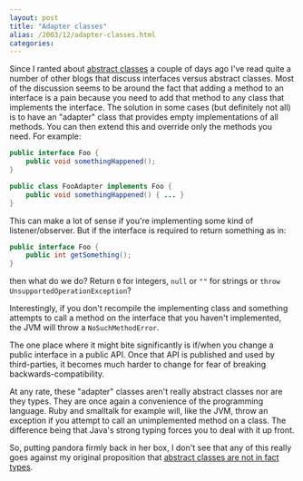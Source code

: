 ```yaml
---
layout: post
title: "Adapter classes"
alias: /2003/12/adapter-classes.html
categories:
---
```

Since I ranted about [abstract classes](/blog/2003/11/01/abstract-classes-are-not-types) a couple of days ago I've read quite a number of other blogs that discuss interfaces versus abstract classes. Most of the discussion seems to be around the fact that adding a method to an interface is a pain because you need to add that method to any class that implements the interface. The solution in some cases (but definitely not all) is to have an "adapter" class that provides empty implementations of all methods. You can then extend this and override only the methods you need. For example:

``` java
public interface Foo {
    public void somethingHappened();
}

public class FooAdapter implements Foo {
    public void somethingHappened() { ... }
}
```

This can make a lot of sense if you're implementing some kind of listener/observer. But if the interface is required to return something as in:

``` java
public interface Foo {
    public int getSomething();
}
```

then what do we do? Return `0` for integers, `null` or `""` for strings or `throw UnsupportedOperationException`?

Interestingly, if you don't recompile the implementing class and something attempts to call a method on the interface that you haven't implemented, the JVM will throw a `NoSuchMethodError`.

The one place where it might bite significantly is if/when you change a public interface in a public API. Once that API is published and used by third-parties, it becomes much harder to change for fear of breaking backwards-compatibility.

At any rate, these "adapter" classes aren't really abstract classes nor are they types. They are once again a convenience of the programming language. Ruby and smalltalk for example will, like the JVM, throw an exception if you attempt to call an unimplemented method on a class. The difference being that Java's strong typing forces you to deal with it up front.

So, putting pandora firmly back in her box, I don't see that any of this really goes against my original proposition that [abstract classes are not in fact types](/blog/2003/11/01/abstract-classes-are-not-types).
